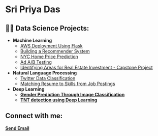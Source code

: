 <h1>Sri Priya Das </h1>

<h2>👨‍💻 Data Science Projects:</h2>

- <b>Machine Learning</b>
  - [AWS Deployment Using Flask]()
  - [Building a Recommender System](https://github.com/joshmadakor1/Algorithms-Practice)
  - [NYC Home Price Prediction](https://github.com/spdeee/Projects/blob/1eac786a535e74105d34b58555438d0caf8e7b3e/NYC%20House%20Price%20Prediction.ipynb)
  - [Ad A/B Testing](https://github.com/spdeee/Assignments/blob/68b80989adbc5066f225bfbefb43fd0476cd96d9/Capstone_proj1-2.ipynb)
  - [Identifying Areas for Real Estate Investment - Capstone Project](https://github.com/spdeee/Coursera_Capstone/blob/dc56fd4231d8ad674d0b0288d5844c557fa1ea8a/The_Capstone.ipynb)
- <b> Natural Language Processing </b>
  - [Twitter Data Classification](https://github.com/spdeee/Projects/blob/1eac786a535e74105d34b58555438d0caf8e7b3e/Tweet_classification_categories.ipynb)
  - [Matching Resume to Skills from Job Postings](https://github.com/spdeee/Projects/blob/1eac786a535e74105d34b58555438d0caf8e7b3e/Matching%20Resume%20To%20Skills%20From%20Job%20Postings.ipynb)
    <b>
- <b>Deep Learning</b>
  - [Gender Prediction Through Image Classification](https://github.com/spdeee/Projects/blob/1eac786a535e74105d34b58555438d0caf8e7b3e/Gender%20prediction%20through%20image%20classification.ipynb)
  - [TNT detection using Deep Learning]()

<h2> Connect with me:</h2>
<a href = "mailto: sriprdas@gmail.com">Send Email</a>

